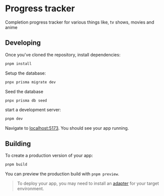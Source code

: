 # Progress tracker

Completion progress tracker for various things like, tv shows, movies and anime

## Developing

Once you've cloned the repository, install dependencies:

```bash
pnpm install
```

Setup the database:

```bash
pnpx prisma migrate dev
```

Seed the database

```bash
pnpx prisma db seed
```

start a development server:

```bash
pnpm dev
```

Navigate to [localhost:5173](http://localhost:5173). You should see your app running.

## Building

To create a production version of your app:

```bash
pnpm build
```

You can preview the production build with `pnpm preview`.

> To deploy your app, you may need to install an [adapter](https://kit.svelte.dev/docs/adapters) for your target environment.

